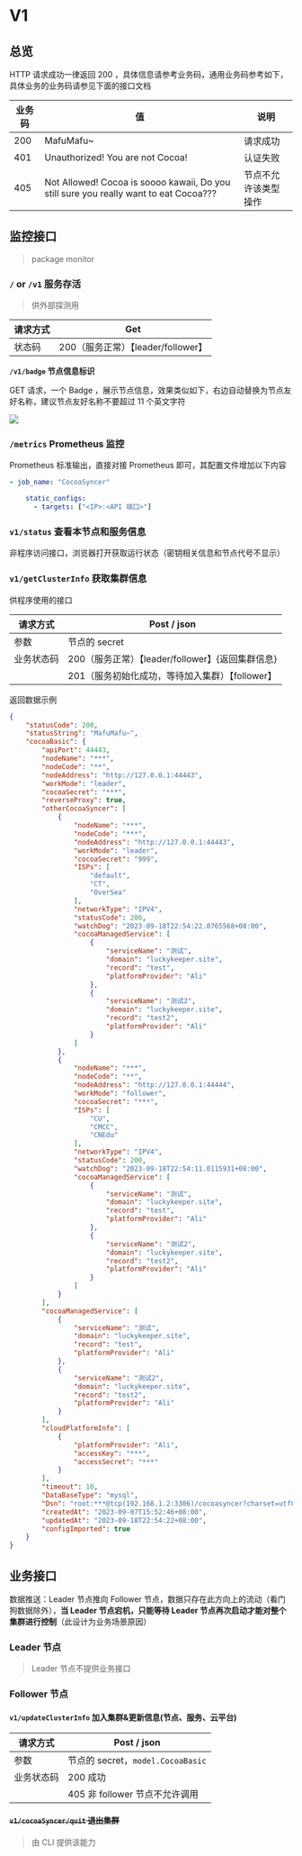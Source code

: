 # V1

## 总览

HTTP 请求成功一律返回 200 ，具体信息请参考业务码，通用业务码参考如下，具体业务的业务码请参见下面的接口文档

| 业务码 | 值                                                           | 说明                 |
| ------ | ------------------------------------------------------------ | -------------------- |
| 200    | MafuMafu~                                                    | 请求成功             |
| 401    | Unauthorized! You are not Cocoa!                             | 认证失败             |
| 405    | Not Allowed! Cocoa is soooo kawaii, Do you still sure you really want to eat Cocoa??? | 节点不允许该类型操作 |



## 监控接口

> package monitor

### `/` or `/v1` 服务存活

> 供外部探测用

| 请求方式 | Get                                |
| -------- | ---------------------------------- |
| 状态码   | 200（服务正常）【leader/follower】 |

**`/v1/badge` 节点信息标识**

GET 请求，一个 Badge ，展示节点信息，效果类似如下，右边自动替换为节点友好名称，建议节点友好名称不要超过 11 个英文字符

![](https://img.shields.io/badge/CocoaSyncer-LuckyCocoa-pink)

### `/metrics` Prometheus 监控

Prometheus 标准输出，直接对接 Prometheus 即可，其配置文件增加以下内容

```yaml
- job_name: "CocoaSyncer"

    static_configs:
      - targets: ["<IP>:<API 端口>"]
```

### `v1/status` 查看本节点和服务信息

非程序访问接口，浏览器打开获取运行状态（密钥相关信息和节点代号不显示）

### `v1/getClusterInfo` 获取集群信息

供程序使用的接口

| 请求方式   | Post / json                                      |
| ---------- | ------------------------------------------------ |
| 参数       | 节点的 secret                                    |
| 业务状态码 | 200（服务正常）【leader/follower】{返回集群信息} |
|            | 201（服务初始化成功，等待加入集群）【follower】  |

返回数据示例

```json
{
    "statusCode": 200,
    "statusString": "MafuMafu~",
    "cocoaBasic": {
        "apiPort": 44443,
        "nodeName": "***",
        "nodeCode": "**",
        "nodeAddress": "http://127.0.0.1:44443",
        "workMode": "leader",
        "cocoaSecret": "***",
        "reverseProxy": true,
        "otherCocoaSyncer": [
            {
                "nodeName": "***",
                "nodeCode": "***",
                "nodeAddress": "http://127.0.0.1:44443",
                "workMode": "leader",
                "cocoaSecret": "999",
                "ISPs": [
                    "default",
                    "CT",
                    "OverSea"
                ],
                "networkType": "IPV4",
                "statusCode": 200,
                "watchDog": "2023-09-18T22:54:22.0765568+08:00",
                "cocoaManagedService": [
                    {
                        "serviceName": "测试",
                        "domain": "luckykeeper.site",
                        "record": "test",
                        "platformProvider": "Ali"
                    },
                    {
                        "serviceName": "测试2",
                        "domain": "luckykeeper.site",
                        "record": "test2",
                        "platformProvider": "Ali"
                    }
                ]
            },
            {
                "nodeName": "***",
                "nodeCode": "**",
                "nodeAddress": "http://127.0.0.1:44444",
                "workMode": "follower",
                "cocoaSecret": "***",
                "ISPs": [
                    "CU",
                    "CMCC",
                    "CNEdu"
                ],
                "networkType": "IPV4",
                "statusCode": 200,
                "watchDog": "2023-09-18T22:54:11.0115931+08:00",
                "cocoaManagedService": [
                    {
                        "serviceName": "测试",
                        "domain": "luckykeeper.site",
                        "record": "test",
                        "platformProvider": "Ali"
                    },
                    {
                        "serviceName": "测试2",
                        "domain": "luckykeeper.site",
                        "record": "test2",
                        "platformProvider": "Ali"
                    }
                ]
            }
        ],
        "cocoaManagedService": [
            {
                "serviceName": "测试",
                "domain": "luckykeeper.site",
                "record": "test",
                "platformProvider": "Ali"
            },
            {
                "serviceName": "测试2",
                "domain": "luckykeeper.site",
                "record": "test2",
                "platformProvider": "Ali"
            }
        ],
        "cloudPlatformInfo": [
            {
                "platformProvider": "Ali",
                "accessKey": "***",
                "accessSecret": "***"
            }
        ],
        "timeout": 10,
        "DataBaseType": "mysql",
        "Dsn": "root:***@tcp(192.168.1.2:3306)/cocoasyncer?charset=utf8mb4",
        "createdAt": "2023-09-07T15:52:46+08:00",
        "updatedAt": "2023-09-18T22:54:22+08:00",
        "configImported": true
    }
}
```



## 业务接口

数据推送：Leader 节点推向 Follower 节点，数据只存在此方向上的流动（看门狗数据除外），**当 Leader 节点宕机，只能等待 Leader 节点再次启动才能对整个集群进行控制**（此设计为业务场景原因）

### Leader 节点

> Leader 节点不提供业务接口

### Follower 节点

#### `v1/updateClusterInfo` 加入集群&更新信息(节点、服务、云平台)

| 请求方式   | Post / json                       |
| ---------- | --------------------------------- |
| 参数       | 节点的 secret，`model.CocoaBasic` |
| 业务状态码 | 200 成功                          |
|            | 405 非 follower 节点不允许调用    |

#### ~~`v1/cocoaSyncer/quit` 退出集群~~

> 由 CLI 提供该能力

